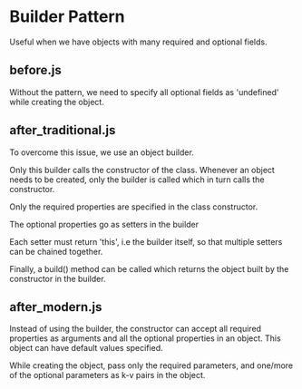 # Builder Pattern
Useful when we have objects with many required and optional fields.


## before.js
Without the pattern, we need to specify all optional fields as 'undefined' while creating the object.


## after_traditional.js
To overcome this issue, we use an object builder.

Only this builder calls the constructor of the class.
Whenever an object needs to be created, only the builder is called which in turn calls the constructor.

Only the required properties are specified in the class constructor.

The optional properties go as setters in the builder

Each setter must return 'this', i.e the  builder itself, so that multiple setters can be chained together.

Finally, a build() method can be called which returns the object built by the constructor in the builder.


## after_modern.js
Instead of using the builder,  the constructor can accept all required properties as arguments and all the optional properties in an object. This object can have default values specified.

While creating the object, pass only the required parameters, and one/more of the optional parameters as k-v pairs in the object.
